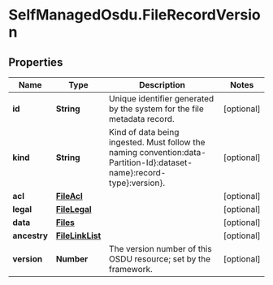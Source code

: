 # SelfManagedOsdu.FileRecordVersion

## Properties
Name | Type | Description | Notes
------------ | ------------- | ------------- | -------------
**id** | **String** | Unique identifier generated by the system for the file metadata record. | [optional] 
**kind** | **String** | Kind of data being ingested. Must follow the naming convention:data-Partition-Id}:dataset-name}:record-type}:version}. | [optional] 
**acl** | [**FileAcl**](FileAcl.md) |  | [optional] 
**legal** | [**FileLegal**](FileLegal.md) |  | [optional] 
**data** | [**Files**](Files.md) |  | [optional] 
**ancestry** | [**FileLinkList**](FileLinkList.md) |  | [optional] 
**version** | **Number** | The version number of this OSDU resource; set by the framework. | [optional] 


